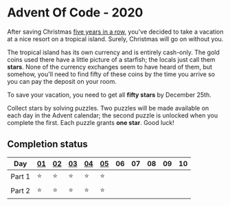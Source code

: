# Advent Of Code - 2020

After saving Christmas [five years in a row](https://adventofcode.com/events), you've decided to take a vacation at a nice resort on a tropical island. Surely, Christmas will go on without you.

The tropical island has its own currency and is entirely cash-only. The gold coins used there have a little picture of a starfish; the locals just call them **stars**. None of the currency exchanges seem to have heard of them, but somehow, you'll need to find fifty of these coins by the time you arrive so you can pay the deposit on your room.

To save your vacation, you need to get all **fifty stars** by December 25th.

Collect stars by solving puzzles. Two puzzles will be made available on each day in the Advent calendar; the second puzzle is unlocked when you complete the first. Each puzzle grants **one star**. Good luck!

## Completion status

| Day    | [01](./2020/01/) | [02](./2020/02/) | [03](./2020/03/) | [04](./2020/03/) | [05](./2020/03/) | 06               | 07               | 08               | 09               | 10               |
| ------ | ---------------- | ---------------- | ---------------- | ---------------- | ---------------- | ---------------- | ---------------- | ---------------- | ---------------- | ---------------- |
| Part 1 | ⭐                | ⭐                | ⭐                | ⭐                | ⭐                |                  |                  |                  |                  |                  |
| Part 2 | ⭐                | ⭐                | ⭐                | ⭐                | ⭐                |                   |                  |                  |                  |                  |
